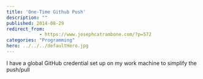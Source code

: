 ```yaml
---
title: 'One-Time Github Push'
description: ""
published: 2014-08-29
redirect_from: 
            - https://www.josephcatrambone.com/?p=572
categories: "Programming"
hero: ../../../defaultHero.jpg
---
```

I have a global GitHub credential set up on my work machine to simplify the push/pull
